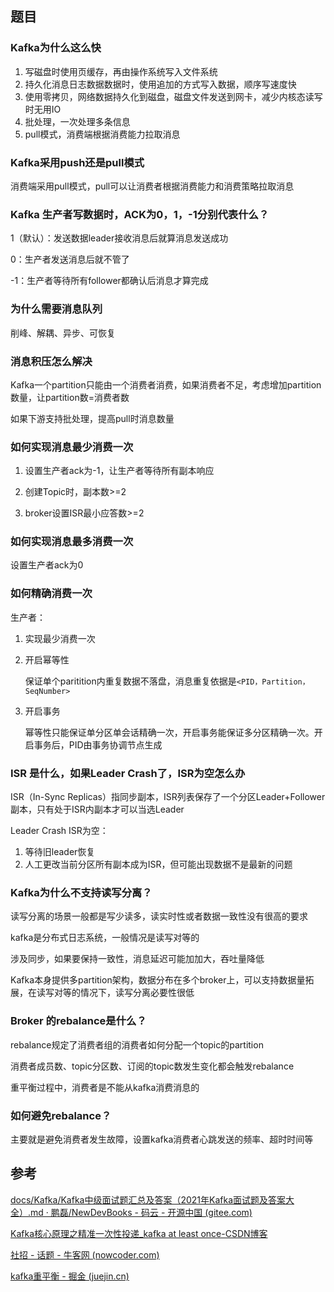 ## 题目

### Kafka为什么这么快

1. 写磁盘时使用页缓存，再由操作系统写入文件系统
2. 持久化消息日志数据数据时，使用追加的方式写入数据，顺序写速度快
3. 使用零拷贝，网络数据持久化到磁盘，磁盘文件发送到网卡，减少内核态读写时无用IO
4. 批处理，一次处理多条信息
5. pull模式，消费端根据消费能力拉取消息

### Kafka采用push还是pull模式

消费端采用pull模式，pull可以让消费者根据消费能力和消费策略拉取消息

### Kafka 生产者写数据时，ACK为0，1，-1分别代表什么？

1（默认）：发送数据leader接收消息后就算消息发送成功

0：生产者发送消息后就不管了

-1：生产者等待所有follower都确认后消息才算完成

### 为什么需要消息队列

削峰、解耦、异步、可恢复

### 消息积压怎么解决

Kafka一个partition只能由一个消费者消费，如果消费者不足，考虑增加partition数量，让partition数=消费者数

如果下游支持批处理，提高pull时消息数量

### 如何实现消息最少消费一次

1. 设置生产者ack为-1，让生产者等待所有副本响应

2. 创建Topic时，副本数>=2
3. broker设置ISR最小应答数>=2

### 如何实现消息最多消费一次

设置生产者ack为0

### 如何精确消费一次

生产者：

1. 实现最少消费一次

2. 开启幂等性

   保证单个paritition内重复数据不落盘，消息重复依据是`<PID，Partition，SeqNumber>`

3. 开启事务

   幂等性只能保证单分区单会话精确一次，开启事务能保证多分区精确一次。开启事务后，PID由事务协调节点生成

### ISR 是什么，如果Leader Crash了，ISR为空怎么办

ISR（In-Sync Replicas）指同步副本，ISR列表保存了一个分区Leader+Follower副本，只有处于ISR内副本才可以当选Leader

Leader Crash ISR为空：

1. 等待旧leader恢复
2. 人工更改当前分区所有副本成为ISR，但可能出现数据不是最新的问题

### Kafka为什么不支持读写分离？

读写分离的场景一般都是写少读多，读实时性或者数据一致性没有很高的要求

kafka是分布式日志系统，一般情况是读写对等的

涉及同步，如果要保持一致性，消息延迟可能加加大，吞吐量降低

Kafka本身提供多partition架构，数据分布在多个broker上，可以支持数据量拓展，在读写对等的情况下，读写分离必要性很低

### Broker 的rebalance是什么？

rebalance规定了消费者组的消费者如何分配一个topic的partition

消费者成员数、topic分区数、订阅的topic数发生变化都会触发rebalance

重平衡过程中，消费者是不能从kafka消费消息的

### 如何避免rebalance？

主要就是避免消费者发生故障，设置kafka消费者心跳发送的频率、超时时间等

## 参考

[docs/Kafka/Kafka中级面试题汇总及答案（2021年Kafka面试题及答案大全）.md · 鹏磊/NewDevBooks - 码云 - 开源中国 (gitee.com)](https://gitee.com/souyunku/NewDevBooks/blob/master/docs/Kafka/Kafka中级面试题汇总及答案（2021年Kafka面试题及答案大全）.md)

[Kafka核心原理之精准一次性投递_kafka at least once-CSDN博客](https://blog.csdn.net/csdn_demo_java/article/details/133897387)

[社招 - 话题 - 牛客网 (nowcoder.com)](https://www.nowcoder.com/creation/subject/6747cb838c2440f3a8058501fba6b209)

[kafka重平衡 - 掘金 (juejin.cn)](https://juejin.cn/post/7012453534754947102)